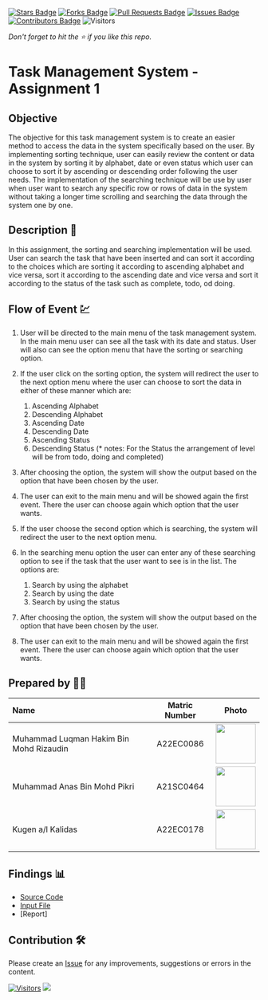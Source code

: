 [![Stars Badge](https://img.shields.io/github/stars/jjn7702/SECJ2013-DSA)](https://github.com/jjn7702/SECJ2013-DSA/Submission/Sample/stargazers)
[![Forks Badge](https://img.shields.io/github/forks/jjn7702/SECJ2013-DSA)](https://github.com/jjn7702/SECJ2013-DSA/Submission/Sample/network/members)
[![Pull Requests Badge](https://img.shields.io/github/issues-pr/jjn7702/SECJ2013-DSA)](https://github.com/jjn7702/SECJ2013-DSA/Submission/Sample/pulls)
[![Issues Badge](https://img.shields.io/github/issues/jjn7702/SECJ2013-DSA)](https://github.com/jjn7702/SECJ2013-DSA/Submission/Sample/issues)
[![Contributors Badge](https://img.shields.io/github/contributors/jjn7702/SECJ2013-DSA?color=2b9348)](https://github.com/jjn7702/SECJ2013-DSA/Submission/Sample/graphs/contributors)
![Visitors](https://api.visitorbadge.io/api/visitors?path=https%3A%2F%2Fgithub.com%2Fjjn7702%2FSECJ2013-DSA%2FSubmission%2FSample&labelColor=%23d9e3f0&countColor=%23697689&style=flat)

_Don't forget to hit the :star: if you like this repo._

# Task Management System - Assignment 1
## Objective
The objective for this task management system is to create an easier method to access the data in the system specifically based on the user. By implementing sorting technique, user can easily review the content or data in the system by sorting it by alphabet, date or even status which user can choose to sort it by ascending or descending order following the user needs. The implementation of the searching technique will be use by user when user want to search any specific row or rows of data in the system without taking a longer time scrolling and searching the data through the system one by one.

## Description 📝

In this assignment, the sorting and searching implementation will be used. User can search the task that have been inserted and can sort it according to the choices which are sorting it according to ascending alphabet and vice versa, sort it according to the ascending date and vice versa and sort it according to the status of the task such as complete, todo, od doing.

## Flow of Event 💹

1. User will be directed to the main menu of the task management system. In the main menu user can see all the task with its date and status. User will also can see the option menu that have the sorting or searching option.

2. If the user click on the sorting option, the system will redirect the user to the next option menu where the user can choose to sort the data in either of these manner which are:

    1. Ascending Alphabet
    2. Descending Alphabet
    3. Ascending Date
    4. Descending Date
    5. Ascending Status
    6. Descending Status
    (* notes: For the Status the arrangement of level will be from todo, doing and completed)

3. After choosing the option, the system will show the output based on the option that have been chosen by the user.

4. The user can exit to the main menu and will be showed again the first event. There the user can choose again which option that the user wants.

5. If the user choose the second option which is searching, the system will redirect the user to the next option menu.

6. In the searching menu option the user can enter any of these searching option to see if the task that the user want to see is in the list. The options are:
    1. Search by using the alphabet
    2. Search by using the date
    3. Search by using the status

7. After choosing the option, the system will show the output based on the option that have been chosen by the user.

8. The user can exit to the main menu and will be showed again the first event. There the user can choose again which option that the user wants.

## Prepared by 🧑‍💻

| Name             | Matric Number | Photo                                                         |
| :---------------- | :-------------: | :------------------------------------------------------------: |
| Muhammad Luqman Hakim Bin Mohd Rizaudin   | A22EC0086        | <a href="https://github.com/jjn7702/SECJ2013-DSA/blob/main/Submission/sec02/Tempest/img/luqman.jpg" title="luqman"><img src="https://github.com/jjn7702/SECJ2013-DSA/blob/main/Submission/sec02/Tempest/img/luqman.jpg" width=80px, height=80px>     |
| Muhammad Anas Bin Mohd Pikri      | A21SC0464        | <a href="https://avatars.githubusercontent.com/u/116987481?v=4" title="Icon by Trazobanana"><img src="https://avatars.githubusercontent.com/u/116987481?v=4" width=80px, height=80px>         |
| Kugen a/l Kalidas       | A22EC0178       | <a href="https://avatars.githubusercontent.com/u/128279457?v=4" title="Anas"><img src="https://avatars.githubusercontent.com/u/128279457?v=4" width=80px, height=80px> |


## Findings 📊

- [Source Code](./source_code/assignment1.cpp)
- [Input File](./source_code/task.txt)
- [Report]

## Contribution 🛠️
Please create an [Issue](https://github.com/jjn7702/SECJ2013-DSA/Submission/Sample/issues) for any improvements, suggestions or errors in the content.

[![Visitors](https://api.visitorbadge.io/api/visitors?path=https%3A%2F%2Fgithub.com%2Fjjn7702&labelColor=%23697689&countColor=%23555555&style=plastic)](https://visitorbadge.io/status?path=https%3A%2F%2Fgithub.com%2Fjjn7702)
![](https://hit.yhype.me/github/profile?user_id=81284918)

